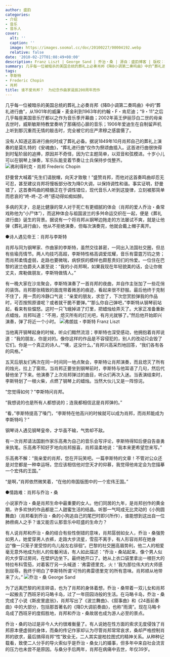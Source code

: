 ```yaml
---
author: 盛韵
categories:
- 介绍
- 音乐
- 音乐人
cover:
  alt: ''
  caption: ''
  image: https://images.soomal.cc/doc/20100227/00004192.webp
  relative: false
date: '2010-02-27T01:08:49+08:00'
description: Franz Liszt | George Sand | 乔治・桑 | 源自：盛韵博客 | 版权：转载 |  平均/总评分：10.00/20
summary: 几乎每一位被暗杀的美国总统的葬礼上必奏肖邦《降B小调第二奏鸣曲》中的“葬礼进行曲”，从1901年的威廉・麦金利到1963年的约翰・F・肯尼迪；“9・11”之后几乎每座美国音乐厅都以之作为音乐季开幕曲；2002年英王伊丽莎白二世的母亲去世时，威斯敏斯特教堂奏响了那痛彻心扉的音乐；1906年爱迪生在自制留声机上听到那沉重而无情的敲击时，完全被它的庄严肃穆之感震慑了……
tags:
- 李斯特
- Frederic Chopin
- 肖邦
title: 谁不爱肖邦？  为纪念作曲家诞辰200周年而作
---
```


几乎每一位被暗杀的美国总统的葬礼上必奏肖邦《降B小调第二奏鸣曲》中的“葬礼进行曲”，从1901年的威廉・麦金利到1963年的约翰・F・肯尼迪；“9・11”之后几乎每座美国音乐厅都以之作为音乐季开幕曲；2002年英王伊丽莎白二世的母亲去世时，威斯敏斯特教堂奏响了那痛彻心扉的音乐；1906年爱迪生在自制留声机上听到那沉重而无情的敲击时，完全被它的庄严肃穆之感震慑了。

没有人知道这首进行曲何时成了葬礼必备。据说1849年10月肖邦自己的葬礼上演奏的是莫扎特的《安魂曲》，“葬礼进行曲”仅作为祭颂曲插入。这首进行曲很快得到时髦阶层的追捧，原因并不奇怪，因为它主题简单，以双音和弦模进。十岁小儿可以在钢琴上弹奏，军乐队能变着节奏让士兵保持步伐整齐。
![弗利得利克・肖邦 Frederic Chopin](https://images.soomal.cc/doc/20100227/00004192.webp)





舒曼曾大喊着“先生们请脱帽，向天才致敬！”盛赞肖邦，而他对这首奏鸣曲却忍无可忍，甚至建议肖邦将慢板部分改为降D大调，以保持调性和谐。事实证明，舒曼错了，这首奏鸣曲的精髓正在于调性错位，现代音乐人听到这旋律，立刻被那简单而悲哀的“咚-咚-忑-咚”感动得如痴如醉。

多病的天才，总是比健康的常人对于死亡有更细腻的体会（肖邦的爱人乔治・桑常戏称他为“小尸体”），而这种体会与祖国波兰的多舛命运交织在一起，便是《葬礼进行曲》诞生的背景。据说有一个将肖邦从钢琴边拖走的方法屡试不爽，就是让他弹《葬礼进行曲》，他从不拒绝演奏，但每次演奏完，他就会戴上帽子离开。

●诗人遇见帝王：肖邦与李斯特

肖邦与同为钢琴家、作曲家的李斯特，虽然交往甚密，一同出入法国社交圈，但总有些瑜亮情节。两人均技巧高超，李斯特性格高调爱炫耀，音乐有雷霆万钧之势；而肖邦柔情虚弱，走路也要微喘，病恹恹的模样也颇惹贵妇们的怜爱。一位住在巴黎的波兰伯爵夫人甚至说：“我的小肖邦啊，如果我现在年轻貌美的话，会让你做丈夫，席勒做朋友，李斯特做情人。”

有一晚大家在沙龙聚会，李斯特演奏了一首肖邦的夜曲，并自作主张加了一些花俏的装饰。肖邦那张精致的面庞带着微恙的痕迹，看起来很不舒服。最后他终于克制不住了，用一贯的冷静口气说：“亲爱的朋友，求您了，下次您赏脸弹我的作品时，可否按照原谱呢？或者就干脆不要弹。”“那么你自己弹吧，”李斯特从钢琴前站起，看来有些愠怒。这时一只飞蛾掉进了灯里，把蜡烛给弄灭了。大家正准备重新点蜡烛，肖邦叫道：“不用，熄灭所有的灯光吧，有月光就够了。”然后他开始即兴演奏，弹了将近一个小时。
![弗朗兹・李斯特 Franz Liszt](https://images.soomal.cc/doc/20100227/00004193.webp)





当他离开钢琴起身的时候，听众们黯然流泪；李斯特也深受感动，他拥抱着肖邦说道：“我的朋友，你是对的。像你这样的作品是不容侵犯的，别人的改动只会毁了它们。你是一个真正的诗人。”“噢，这没什么，”肖邦兴高采烈地回答，“我们各有各的风格。”

五天后朋友们再次在同一时间同一地点聚会，李斯特让肖邦演奏，而且熄灭了所有的烛光，拉上了窗帘。当肖邦正要坐到钢琴前时，李斯特与他耳语了几句，然后代替他坐了下来。他演奏了上次肖邦弹过的曲目，听众们再次入迷。当表演结束时，李斯特划了一根火柴，点燃了钢琴上的蜡烛。当然大伙儿又是一阵惊诧。

“您觉得如何？”李斯特问肖邦。

“我想说的也是所有人都想说的；连我都相信这是肖邦弹的。”

“看，”李斯特提高了嗓门，“李斯特在他高兴的时候就可以成为肖邦，而肖邦能成为李斯特吗？”

钢琴诗人遇见钢琴皇帝，才华虽不输，气势却不敌。

有一次肖邦请法国剧作家乐高弗为自己的音乐会写评论，李斯特得知后便自告奋勇来执笔。乐高弗不知好歹地向肖邦报喜，肖邦温柔地说：“我本来更希望您来写。”

乐高弗不解：“我亲爱的肖邦，您在开玩笑吧。一篇李斯特的文章！不管对公众还是对您都是一种幸运呀。您应该相信他对您天才的仰慕，我觉得他肯定会为您描摹一个宏伟的王国。”

“是啊，”肖邦依然微笑着，“在他的帝国版图中的一个宏伟王国。”

●情路难：肖邦与乔治・桑

小说家乔治・桑是肖邦生命中最重要的女人。他们同居的九年，是肖邦创作的黄金期，许多欢快的作品都是二人甜蜜生活的结晶。听那一气呵成无比灵动的《小狗圆舞曲》（肖邦看到乔治・桑的小狗追自己的尾巴时即兴所作），谁能想到这出自一位肺痨病人之手？谁又能否认那音乐中旺盛的生命力？

有人说肖邦和乔治・桑的结合有些性倒错的意味，肖邦孱弱如女人，乔治・桑强势如男人，她爱穿男人衣裤，走路大步流星，雪茄不离手，有人形容肖邦在她身边“像一只笼子里受惊的鸟儿般左右徘徊”。巴黎的社交圈高眉势利，他二人的相爱毫无意外地成为别人的佐餐闲话，有人如此描述：“乔治・桑站起来，像个男人似的大步穿过房间，在壁炉边坐下。最终她开口了。她从上衣口袋里拿出一根巨大的特拉布科雪茄，对着客厅另一头喊道：‘弗雷德里克，火！’我为那位伟大的大师感到屈辱。我终于明白了李斯特所谓‘可怜的弗雷德里克’的所有意味。肖邦顺从地带来了火。”
![乔治・桑 George Sand](https://images.soomal.cc/doc/20100227/00004194.webp)





为了远离巴黎的闲言碎语，也为了肖邦的身体着想，乔治・桑带着一双儿女和肖邦一起搬去了西班牙的马略卡岛，过了一年田园诗般的生活。在马略卡岛，乔治・桑完成了小说《斯皮里底翁》，肖邦写出了《波兰舞曲》、《叙事曲》和《24首前奏曲》中的大部分，包括那首著名的《降D大调前奏曲》，也称“雨滴”。现在马略卡岛成了西班牙的度假胜地，肖邦和乔治・桑故居也成为游人必至的景点。

乔治・桑的功过是非今人大约很难衡量了。有人说她在性方面的索求无度侵蚀了肖邦原本便虚弱的身体，而桑的传记作家却认为尽管肖邦常常哀求，桑却严格控制肖邦的欲求，最后搞得肖邦“性”致全无，二人其实是柏拉图式的精神关系。从种种记载看，致使二人分手的导火索似乎是乔治・桑女儿的婚事，但多年中来自社会流言的压力也未尝不是原因。与桑分手后两年，肖邦在病痛中去世，年仅39岁。